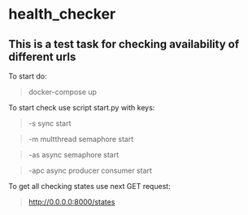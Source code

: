 # health_checker

## This is a test task for checking availability of different urls

To start do:

> docker-compose up


To start check use script start.py with keys:
>  -s sync start 

>  -m multthread semaphore start

>  -as async semaphore start 

>  -apc async producer consumer start

To get all checking states use next GET request:
> http://0.0.0.0:8000/states  
